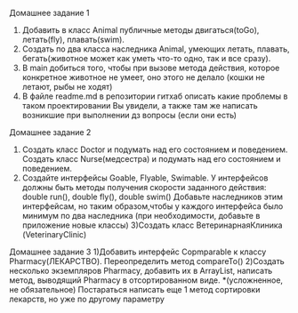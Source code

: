 Домашнее задание 1
1) Добавить в класс Animal публичные методы двигаться(toGo), летать(fly), плавать(swim).
2) Создать по два класса
наследника Animal, умеющих летать, плавать, бегать(животное может как уметь что-то одно, так и все сразу).
3) В main добиться того, чтобы при вызове метода действия, которое конкретное животное не умеет, оно этого не делало (кошки не летают, рыбы не ходят)
4) В файле readme.md в репозитории гитхаб описать какие проблемы в таком проектировании Вы увидели, а также там же написать возникшие при выполнении дз вопросы
(если они есть)


Домашнее задание 2
1) Создать класс Doctor и подумать над его состоянием и поведением. Создать класс Nurse(медсестра) и подумать над его состоянием и поведением.
2) Создайте интерфейсы Goable, Flyable, Swimable. У интерфейсов должны быть методы получения скорости заданного действия: double run(), double fly(), double swim()
Добавьте наследников этим интерфейсам, но таким образом,чтобы у каждого интерфейса было минимум по два наследника (при необходимости, добавьте в приложение новые классы)
3)Создать класс ВетеринарнаяКлиника (VeterinaryClinic)

Домашнее задание 3
1)Добавить интерфейс Copmparable<Pharmacy> к классу Pharmacy(ЛЕКАРСТВО). Переопределить метод compareTo()
2)Создать несколько экземпляров Pharmacy, добавить их в ArrayList, написать метод, выводящий Pharmacy в отсортированном виде.
*(усложненное, не обязательное) Постараться написать еще 1 метод сортировки лекарств, но уже по другому параметру
